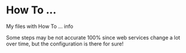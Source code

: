 # How To ...

My files with How To ... info

Some steps may be not accurate 100% since web services change a lot over time, but the configuration is there for sure!
